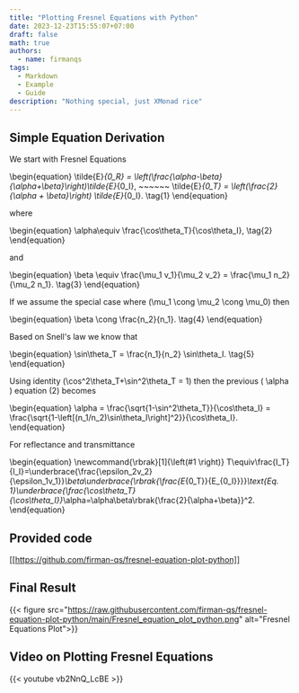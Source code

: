 ```yaml
---
title: "Plotting Fresnel Equations with Python"
date: 2023-12-23T15:55:07+07:00
draft: false
math: true
authors:
  - name: firmanqs
tags:
  - Markdown
  - Example
  - Guide
description: "Nothing special, just XMonad rice"
---
```


## Simple Equation Derivation
We start with Fresnel Equations

\begin{equation}
\tilde{E}_{0_R} = \left(\frac{\alpha-\beta}{\alpha+\beta}\right)\tilde{E}_{0_I}, ~~~~~~ \tilde{E}_{0_T} = \left(\frac{2}{\alpha + \beta}\right) \tilde{E}_{0_I}. \tag{1}
\end{equation}


where

\begin{equation}
\alpha\equiv \frac{\cos\theta_T}{\cos\theta_I}, \tag{2}
\end{equation}

and

\begin{equation}
\beta \equiv \frac{\mu_1 v_1}{\mu_2 v_2} = \frac{\mu_1 n_2}{\mu_2 n_1}. \tag{3}
\end{equation}

If we assume the special case where \(\mu_1 \cong \mu_2 \cong \mu_0\) then

\begin{equation}
\beta \cong \frac{n_2}{n_1}. \tag{4}
\end{equation}

Based on Snell's law we know that

\begin{equation}
\sin\theta_T = \frac{n_1}{n_2} \sin\theta_I. \tag{5}
\end{equation}

Using identity \(\cos^2\theta_T+\sin^2\theta_T = 1\) then the previous \( \alpha \) equation (2) becomes

\begin{equation}
\alpha = \frac{\sqrt{1-\sin^2\theta_T}}{\cos\theta_I} = \frac{\sqrt{1-\left[(n_1/n_2)\sin\theta_I\right]^2}}{\cos\theta_I}.
\end{equation}

For reflectance and transmittance

\begin{equation}
\newcommand{\rbrak}[1]{\left(#1 \right)}
T\equiv\frac{I_T}{I_I}=\underbrace{\frac{\epsilon_2v_2}{\epsilon_1v_1}}_\beta\underbrace{\rbrak{\frac{E_{0_T}}{E_{0_I}}}}_\text{Eq. 1}\underbrace{\frac{\cos\theta_T}{\cos\theta_I}}_\alpha=\alpha\beta\rbrak{\frac{2}{\alpha+\beta}}^2.
\end{equation}


## Provided code
[[https://github.com/firman-qs/fresnel-equation-plot-python]]

## Final Result
{{< figure src="https://raw.githubusercontent.com/firman-qs/fresnel-equation-plot-python/main/Fresnel_equation_plot_python.png" alt="Fresnel Equations Plot">}}

## Video on Plotting Fresnel Equations
{{< youtube vb2NnQ_LcBE >}}
